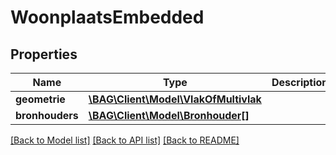 # WoonplaatsEmbedded

## Properties
Name | Type | Description | Notes
------------ | ------------- | ------------- | -------------
**geometrie** | [**\BAG\Client\Model\VlakOfMultivlak**](VlakOfMultivlak.md) |  | [optional] 
**bronhouders** | [**\BAG\Client\Model\Bronhouder[]**](Bronhouder.md) |  | [optional] 

[[Back to Model list]](../../README.md#documentation-for-models) [[Back to API list]](../../README.md#documentation-for-api-endpoints) [[Back to README]](../../README.md)


